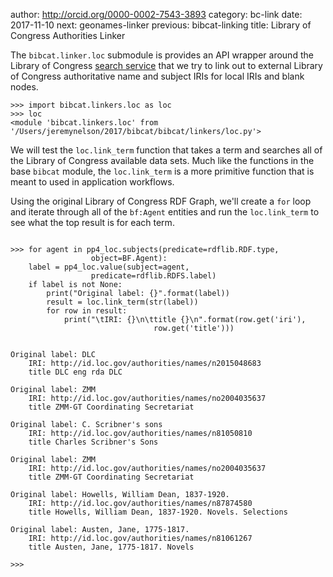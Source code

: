 author: http://orcid.org/0000-0002-7543-3893
category: bc-link
date: 2017-11-10
next: geonames-linker
previous: bibcat-linking
title: Library of Congress Authorities Linker

The `bibcat.linker.loc` submodule is provides an API wrapper around
the Library of Congress [search service](http://id.loc.gov/search/) that
we try to link out to external Library of Congress 
authoritative name and subject IRIs for local IRIs and blank nodes.

<pre><code>>>> import bibcat.linkers.loc as loc
>>> loc
&lt;module 'bibcat.linkers.loc' from '/Users/jeremynelson/2017/bibcat/bibcat/linkers/loc.py'&gt;
</code></pre>

We will test the `loc.link_term` function that takes a term and searches all
of the Library of Congress available data sets. Much like the functions in the 
base `bibcat` module, the `loc.link_term` is a more primitive function that
is meant to used in application workflows.

Using the original Library of Congress RDF Graph, we'll create a `for` loop
and iterate through all of the `bf:Agent` entities and run the `loc.link_term`
to see what the top result is for each term.

<pre><code>
>>> for agent in pp4_loc.subjects(predicate=rdflib.RDF.type,
			      object=BF.Agent):
	label = pp4_loc.value(subject=agent,
			      predicate=rdflib.RDFS.label)
	if label is not None:
		print("Original label: {}".format(label))
		result = loc.link_term(str(label))
		for row in result:
			print("\tIRI: {}\n\ttitle {}\n".format(row.get('iri'),
							    row.get('title')))

			
Original label: DLC
	IRI: http://id.loc.gov/authorities/names/n2015048683
	title DLC eng rda DLC

Original label: ZMM
	IRI: http://id.loc.gov/authorities/names/no2004035637
	title ZMM-GT Coordinating Secretariat

Original label: C. Scribner's sons
	IRI: http://id.loc.gov/authorities/names/n81050810
	title Charles Scribner's Sons

Original label: ZMM
	IRI: http://id.loc.gov/authorities/names/no2004035637
	title ZMM-GT Coordinating Secretariat

Original label: Howells, William Dean, 1837-1920.
	IRI: http://id.loc.gov/authorities/names/n87874580
	title Howells, William Dean, 1837-1920. Novels. Selections

Original label: Austen, Jane, 1775-1817.
	IRI: http://id.loc.gov/authorities/names/n81061267
	title Austen, Jane, 1775-1817. Novels

>>> 
</code></pre>
